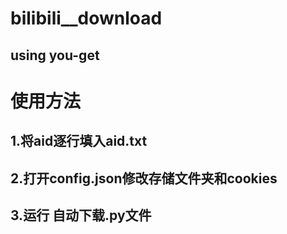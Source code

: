 # bilibili__download
## using you-get

# 使用方法
## 1.将aid逐行填入aid.txt
## 2.打开config.json修改存储文件夹和cookies
## 3.运行 自动下载.py文件
